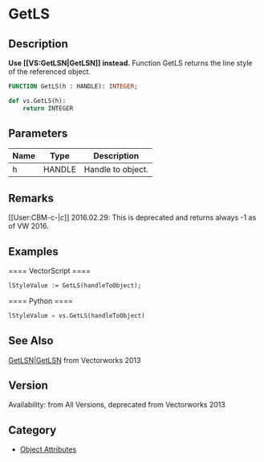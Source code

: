 # GetLS

## Description
<b>Use [[VS:GetLSN|GetLSN]] instead.</b>
Function GetLS returns the line style of the referenced object.

```pascal
FUNCTION GetLS(h : HANDLE): INTEGER;
```

```python
def vs.GetLS(h):
    return INTEGER
```

## Parameters
|Name|Type|Description|
|---|---|---|
|h|HANDLE|Handle to object.|

## Remarks
[[User:CBM-c-|_c_]] 2016.02.29: This is deprecated and returns always -1 as of VW 2016.

## Examples
==== VectorScript ====
```pascal
lStyleValue := GetLS(handleToObject);
```
==== Python ====
```python
lStyleValue = vs.GetLS(handleToObject)
```

## See Also
[GetLSN|GetLSN](GetLSN|GetLSN.md) from Vectorworks 2013

## Version
Availability: from All Versions, deprecated from Vectorworks 2013

## Category
* [Object Attributes](../Categories/Object%20Attributes.md)
